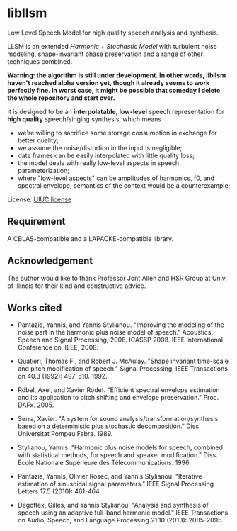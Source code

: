 libllsm
===

Low Level Speech Model for high quality speech analysis and synthesis.

LLSM is an extended *Harmonic + Stochastic Model* with turbulent noise modeling, shape-invariant phase preservation and a range of other techniques combined.

**Warning: the algorithm is still under development. In other words, libllsm haven't reached alpha version yet, though it already seems to work perfectly fine. In worst case, it might be possible that someday I delete the whole repository and start over.**

It is designed to be an **interpolatable**, **low-level** speech representation for **high quality** speech/singing synthesis, which means

* we're willing to sacrifice some storage consumption in exchange for better quality;
* we assume the noise/distortion in the input is negligible;
* data frames can be easily interpolated with little quality loss;
* the model deals with really low-level aspects in speech parameterization;
* where "low-level aspects" can be amplitudes of harmonics, f0, and spectral envelope; semantics of the context would be a counterexample;

License: [UIUC license](https://en.wikipedia.org/wiki/University_of_Illinois/NCSA_Open_Source_License)

Requirement
---
A CBLAS-compatible and a LAPACKE-compatible library.

Acknowledgement
---

The author would like to thank Professor Jont Allen and HSR Group at Univ. of Illinois for their kind and constructive advice.

Works cited
---

* Pantazis, Yannis, and Yannis Stylianou. "Improving the modeling of the noise part in the harmonic plus noise model of speech." Acoustics, Speech and Signal Processing, 2008. ICASSP 2008. IEEE International Conference on. IEEE, 2008.

* Quatieri, Thomas F., and Robert J. McAulay. "Shape invariant time-scale and pitch modification of speech." Signal Processing, IEEE Transactions on 40.3 (1992): 497-510. 1992.

* Röbel, Axel, and Xavier Rodet. "Efficient spectral envelope estimation and its application to pitch shifting and envelope preservation." Proc. DAFx. 2005.

* Serra, Xavier. "A system for sound analysis/transformation/synthesis based on a deterministic plus stochastic decomposition." Diss. Universitat Pompeu Fabra. 1989.

* Stylianou, Yannis. "Harmonic plus noise models for speech, combined with statistical methods, for speech and speaker modification." Diss. Ecole Nationale Supérieure des Télécommunications. 1996.

* Pantazis, Yannis, Olivier Rosec, and Yannis Stylianou. "Iterative estimation of sinusoidal signal parameters." IEEE Signal Processing Letters 17.5 (2010): 461-464.

* Degottex, Gilles, and Yannis Stylianou. "Analysis and synthesis of speech using an adaptive full-band harmonic model." IEEE Transactions on Audio, Speech, and Language Processing 21.10 (2013): 2085-2095.
